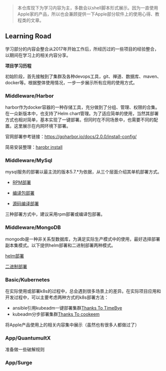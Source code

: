> 本仓库现下为学习内容为主，多数会以shell脚本形式展示。因为一直使用Apple家的产品，所以也会兼顾提供一下Apple部分软件上的使用心得、教程类的文章。

## Learning Road

学习部分的内容会整合从2017年开始工作后，所经历过的一些项目的经验整合，以期间在学习上的相关内容分享。

**项目学习历程**

初始阶段，首先接触到了集群及各种devops工具，git、禅道、数据库、maven、docker等。根据整体使用情况，一步一步展示所有应用的使用方式。

### Middleware/Harbor

harbor作为docker容器的一种存储工具，充分做到了分组、管理、权限的合集。在一众新版本中，也支持了Helm chart管理。为了适应简单的使用，当然其部署方式也相对简单，基本实现了一键部署。但同时在不同场景中，也需要不同的配置。这里展示在内网环境下部署。

官网部署参考链接：https://goharbor.io/docs/2.0.0/install-config/

简易安装整理：[harobr install](/Middleware/Harbor/install.md)

### Middleware/MySql

mysql服务的部署以最主流的版本5.7.*为依据，从三个层面介绍其单机部署方式。

- [RPM部署](/Middleware/Mysql/RPM部署.md)

- [编译包部署](/Middleware/Mysql/编译包部署.md)

- [源码编译部署](/Middleware/Mysql/源码编译部署.md)

三种部署方式中，建议采用rpm部署或编译包部署。

### Middleware/MongoDB

mongodb是一种非关系型数据库，为满足实际生产模式中的使用，最好选择部署副本集模式。以下提供helm部署和二进制部署两种模式。

[helm部署](Middleware/MongoDB/helm部署.md)

[二进制部署](Middleware/MongoDB/二进制部署.md)

### Basic/Kubernetes

在实际使用或部署k8s的过程中，总会遇到很多场景上的差异。在实际项目应用和开发过程中，可以主要考虑两种方式的k8s部署方法：

- ansible引用kubeadm一键部署集群[Thanks To TimeBye](https://github.com/TimeBye/kubeadm-ha.git)
- kubeadm分步部署集群[Thanks To cookeem](https://github.com/cookeem/kubeadm-ha.git)

将Apple产品使用上的相关内容集中展示（虽然也有很多人都做过了）

### App/QuantumultX

准备做一些破解规则

### App/Surge